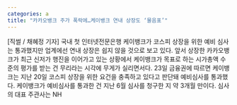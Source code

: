 ```yaml
---
categories: a
title: "카카오뱅크 주가 폭락에…케이뱅크 연내 상장도 ‘물음표’"
---
```

[직썰 / 채혜정 기자] 국내 첫 인터넷전문은행 케이뱅크가 코스피 상장을 위한 예비 심사는 통과했지만 업계에선 연내 상장은 쉽지 않을 것으로 보고 있다. 앞서 상장한 카카오뱅크가 최근 신저가 행진을 이어가고 있는 상황에서 케이뱅크가 목표로 하는 시가총액 수준의 평가를 받는 건 무리라는 시각에 무게가 실리면서다. 23일 금융권에 따르면 케이뱅크는 지난 20일 코스피 상장을 위한 요건을 충족하고 있다고 판단돼 예비심사를 통과했다. 케이뱅크가 예비심사를 통과한 건 지난 6월 심사를 청구한 지 약 3개월 만이다. 심사의 대표 주관사는 NH